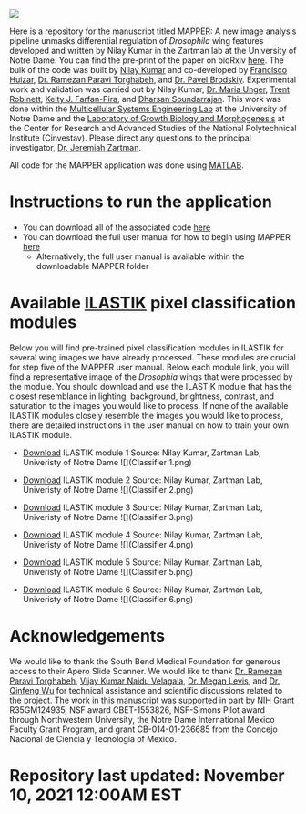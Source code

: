 ![](MAPPER_Abstract_Image.png)

Here is a repository for the manuscript titled MAPPER: A new image analysis pipeline unmasks differential regulation of *Drosophila* wing features developed and written by Nilay Kumar in the Zartman lab at the University of Notre Dame. You can find the pre-print of the paper on bioRxiv [here](https://www.biorxiv.org/content/10.1101/2020.12.16.422888v1.full). The bulk of the code was built by [Nilay Kumar](https://scholar.google.com/citations?user=XZjD7PYAAAAJ&hl=en) and co-developed by [Francisco Huizar](https://www.linkedin.com/in/francisco-huizar-82bb1a127/), [Dr. Ramezan Paravi Torghabeh](https://www.linkedin.com/in/ramezan-paravi-torghabeh-phd-b432baa0/), and [Dr. Pavel Brodskiy](https://www.linkedin.com/in/pavelbrodskiy). Experimental work and validation was carried out by Nilay Kumar, [Dr. Maria Unger](https://www.linkedin.com/in/maria-unger-10523158), [Trent Robinett](https://www.linkedin.com/in/trent-robinett-5a8979161), [Keity J. Farfan-Pira](https://mx.linkedin.com/in/keity-j-farf%C3%A1n-pira-3a5a06209), and [Dharsan Soundarrajan](https://scholar.google.com/citations?user=AWv4OiIAAAAJ&hl=en). This work was done within the [Multicellular Systems Engineering Lab](http://sites.nd.edu/zartmanlab/) at the University of Notre Dame and the [Laboratory of Growth Biology and Morphogenesis](https://www.fisio.cinvestav.mx/academicos/nahmad/index.html) at the Center for Research and Advanced Studies of the National Polytechnical Institute (Cinvestav). Please direct any questions to the principal investigator, [Dr. Jeremiah Zartman](http://sites.nd.edu/zartmanlab/contacts/). 

All code for the MAPPER application was done using [MATLAB](https://www.mathworks.com/products/matlab.html).  

# Instructions to run the application
- You can download all of the associated code [here](https://google.com)
- You can download the full user manual for how to begin using MAPPER [here](https://google.com)
  - Alternatively, the full user manual is available within the downloadable MAPPER folder

# Available [ILASTIK](https://www.ilastik.org/documentation/pixelclassification/pixelclassification.html) pixel classification modules
Below you will find pre-trained pixel classification modules in ILASTIK for several wing images we have already processed. These modules are crucial for step five of the MAPPER user manual. Below each module link, you will find a representative image of the *Drosophia* wings that were processed by the module. You should download and use the ILASTIK module that has the closest resemblance in lighting, background, brightness, contrast, and saturation to the images you would like to process. If none of the available ILASTIK modules closely resemble the images you would like to process, there are detailed instructions in the user manual on how to train your own ILASTIK module.

- [Download](https://downgit.github.io/#/home?url=https://github.com/fjhuizar/MAPPER/tree/main/ILASTIKPixelClassifier_1) ILASTIK module 1
Source: Nilay Kumar, Zartman Lab, Univeristy of Notre Dame
![](Classifier 1.png)

- [Download](https://downgit.github.io/#/home?url=https://github.com/fjhuizar/MAPPER/tree/main/ILASTIKPixelClassifier_2) ILASTIK module 2
Source: Nilay Kumar, Zartman Lab, Univeristy of Notre Dame
![](Classifier 2.png)

- [Download](https://downgit.github.io/#/home?url=https://github.com/fjhuizar/MAPPER/tree/main/ILASTIKPixelClassifier_3) ILASTIK module 3
Source: Nilay Kumar, Zartman Lab, Univeristy of Notre Dame
![](Classifier 3.png)

- [Download](https://downgit.github.io/#/home?url=https://github.com/fjhuizar/MAPPER/tree/main/ILASTIKPixelClassifier_4) ILASTIK module 4
Source: Nilay Kumar, Zartman Lab, Univeristy of Notre Dame
![](Classifier 4.png)

- [Download](https://downgit.github.io/#/home?url=https://github.com/fjhuizar/MAPPER/tree/main/ILASTIKPixelClassifier_5) ILASTIK module 5
Source: Nilay Kumar, Zartman Lab, Univeristy of Notre Dame
![](Classifier 5.png)

- [Download](https://downgit.github.io/#/home?url=https://github.com/fjhuizar/MAPPER/tree/main/ILASTIKPixelClassifier_6) ILASTIK module 6
Source: Nilay Kumar, Zartman Lab, Univeristy of Notre Dame
![](Classifier 6.png)

# Acknowledgements
We would like to thank the South Bend Medical Foundation for generous access to their Apero Slide Scanner. We would like to thank [Dr. Ramezan Paravi Torghabeh](https://www.linkedin.com/in/ramezan-paravi-torghabeh-phd-b432baa0/), [Vijay Kumar Naidu Velagala](https://in.linkedin.com/in/vijay-kumar-naidu-velagala-34462429), [Dr. Megan Levis](https://scholar.google.com/citations?user=SY2-XTgAAAAJ&hl=en), and [Dr. Qinfeng Wu](https://www.linkedin.com/in/qinfengwu) for technical assistance and scientific discussions related to the project. The work in this manuscript was supported in part by NIH Grant R35GM124935, NSF award CBET-1553826, NSF-Simons Pilot award through Northwestern University, the Notre Dame International Mexico Faculty Grant Program, and grant CB-014-01-236685 from the Concejo Nacional de Ciencia y Tecnología of Mexico.

# Repository last updated: November 10, 2021 12:00AM EST
